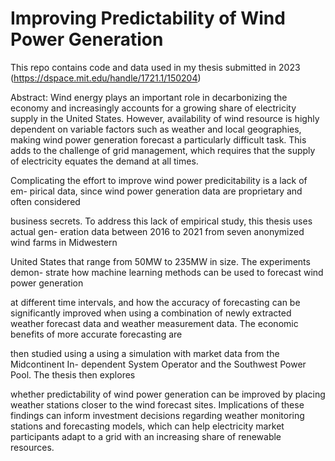 # Improving Predictability of Wind Power Generation

This repo contains  code and data used in my thesis submitted in 2023 (https://dspace.mit.edu/handle/1721.1/150204)

Abstract:
Wind energy plays an important role in decarbonizing the economy and increasingly
accounts for a growing share of electricity supply in the United States. However,
availability of wind resource is highly dependent on variable factors such as weather
and local geographies, making wind power generation forecast a particularly difficult
task. This adds to the challenge of grid management, which requires that the supply
of electricity equates the demand at all times.

Complicating the effort to improve wind power predicitability is a lack of em-
pirical data, since wind power generation data are proprietary and often considered

business secrets. To address this lack of empirical study, this thesis uses actual gen-
eration data between 2016 to 2021 from seven anonymized wind farms in Midwestern

United States that range from 50MW to 235MW in size. The experiments demon-
strate how machine learning methods can be used to forecast wind power generation

at different time intervals, and how the accuracy of forecasting can be significantly
improved when using a combination of newly extracted weather forecast data and
weather measurement data. The economic benefits of more accurate forecasting are

then studied using a using a simulation with market data from the Midcontinent In-
dependent System Operator and the Southwest Power Pool. The thesis then explores

whether predictability of wind power generation can be improved by placing weather
stations closer to the wind forecast sites. Implications of these findings can inform
investment decisions regarding weather monitoring stations and forecasting models,
which can help electricity market participants adapt to a grid with an increasing share
of renewable resources.
